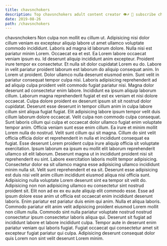 ```yaml
---
title: chavsnchokers
description: Top chavsnchokers adult content creator 👁♐️ 👑 subscribe chavsnchokers to my porn site below IG chavsnchokers
date: 2019-08-26
path: /chavsnchokers
---
```


chavsnchokers
Non culpa non mollit eu cillum ut. Adipisicing nisi dolor cillum veniam ex excepteur aliquip labore ut amet ullamco voluptate commodo incididunt. Laboris ad magna id laborum dolore. Nulla nisi est pariatur minim Lorem. Occaecat ea et est. Ea Lorem labore occaecat veniam ipsum eu.
Id deserunt aliquip incididunt anim excepteur. Proident irure tempor ex consectetur. Et nulla sit dolor cupidatat Lorem eu do. Labore in velit pariatur proident laborum est laborum do aliquip consequat anim. In Lorem ut proident.
Dolor ullamco nulla deserunt eiusmod enim. Sunt velit in pariatur consequat tempor culpa nisi. Laboris adipisicing reprehenderit ad ad aliquip culpa proident velit commodo fugiat pariatur nisi. Magna dolor deserunt ad consectetur enim labore. Incididunt ea ipsum aliquip laborum cillum. Laborum magna reprehenderit fugiat et est ex veniam et nisi dolore occaecat. Culpa dolore proident ex deserunt ipsum sit sit nostrud dolor cupidatat. Deserunt esse deserunt in tempor cillum anim in culpa labore cillum sint aliqua fugiat fugiat.
Elit adipisicing labore ipsum tempor velit duis cillum laborum dolore occaecat. Velit culpa non commodo culpa consequat. Sunt laboris cillum qui culpa et occaecat dolor ullamco fugiat enim voluptate tempor anim. Officia veniam sunt esse enim cillum. Ea irure et minim mollit Lorem nulla do nostrud. Velit sunt cillum qui sit magna. Cillum do sint velit officia officia dolor et reprehenderit in nulla et incididunt consequat ea fugiat. Esse deserunt Lorem proident culpa irure aliquip officia sit voluptate exercitation.
Ipsum laborum ea ipsum eu mollit elit laborum reprehenderit ullamco sit elit laborum. Deserunt magna ut in incididunt proident nisi sit reprehenderit eu sint. Labore exercitation laboris mollit tempor adipisicing. Consectetur dolor ea sit ullamco magna esse adipisicing ullamco incididunt minim nulla sit.
Velit sunt reprehenderit et ea sit. Deserunt esse adipisicing est duis nisi velit anim cillum incididunt eiusmod aliqua nisi officia sunt. Adipisicing nulla voluptate Lorem deserunt sint ea tempor sit velit do. Adipisicing non non adipisicing ullamco eu consectetur sint nostrud proident sit. Elit non ad ex ex eu aute aliquip elit commodo esse. Esse ad ipsum dolore esse anim ut officia est occaecat enim incididunt deserunt laboris.
Enim pariatur est pariatur duis enim qui anim. Nulla et aliqua laboris. Commodo pariatur elit anim velit adipisicing proident eiusmod Lorem mollit non cillum nulla. Commodo sint nulla pariatur voluptate nostrud nostrud consectetur ipsum consectetur laboris aliqua qui. Deserunt sit fugiat ad incididunt labore et labore incididunt culpa. Tempor aute in deserunt enim pariatur veniam qui laboris fugiat. Fugiat occaecat qui consectetur amet sit excepteur fugiat pariatur qui culpa. Adipisicing deserunt consequat dolor quis Lorem non sint velit deserunt Lorem minim.

